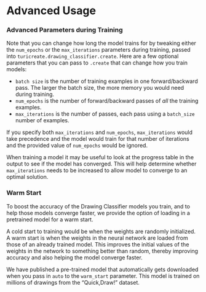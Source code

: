 # Advanced Usage

### Advanced Parameters during Training

Note that you can change how long the model trains for by tweaking either 
the `num_epochs` or the `max_iterations` parameters during training, 
passed into `turicreate.drawing_classifier.create`. Here are a few optional 
parameters that you can pass to `.create` that can change how you train models:

* `batch size` is the number of training examples in one forward/backward pass.
The larger the batch size, the more memory you would need during training.
* `num_epochs` is the number of forward/backward passes of *all* the 
training examples.
* `max_iterations` is the number of passes, each pass using a `batch_size` 
number of examples. 

If you specify both `max_iterations` and `num_epochs`, `max_iterations` would
take precedence and the model would train for that number of iterations and the 
provided value of `num_epochs` would be ignored.

When training a model it may be useful to look at the progress table in the output to see if the model has converged. This will help determine whether `max_iterations` needs to be increased to allow model to converge to an optimal solution.

### Warm Start

To boost the accuracy of the Drawing Classifier models you train, and to help
those models converge faster, we provide the option of loading in a 
pretrained model for a warm start.

A cold start to training would be when the weights are randomly initialized. 
A warm start is when the weights in the neural network are loaded from those 
of an already trained model. This improves the initial values of the weights 
in the network to something better than random, thereby improving accuracy 
and also helping the model converge faster.

We have published a pre-trained model that automatically gets downloaded when you pass in 
`auto` to the `warm_start` parameter. This model is trained on millions of drawings from 
the “Quick,Draw!” dataset.
